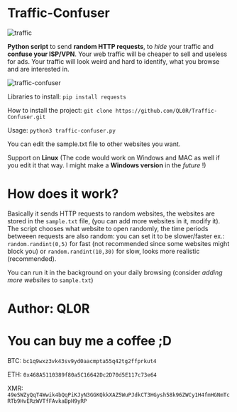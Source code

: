 # Traffic-Confuser

![traffic](https://user-images.githubusercontent.com/84932430/131347411-0c05b0d6-c062-42b9-ac55-c85913d939e5.jpg)


**Python script** to send **random HTTP requests**, to *hide* your traffic and **confuse your ISP/VPN**. Your web traffic will be cheaper to sell and useless for ads. Your traffic will look weird and hard to identify, what you browse and are interested in.

![traffic-confuser](https://user-images.githubusercontent.com/84932430/126857034-96fc345b-7d71-403b-b1fd-63af2860585b.GIF)


Libraries to install: `pip install requests`

How to install the project: `git clone https://github.com/QL0R/Traffic-Confuser.git`

Usage: `python3 traffic-confuser.py`

You can edit the sample.txt file to other websites you want.

Support on **Linux** (The code would work on Windows and MAC as well if you edit it that way. I might make a **Windows version** in the *future* !)

# How does it work?

Basically it sends HTTP requests to random websites, the websites are stored in the `sample.txt` file, (you can add more websites in it, modify it). The script chooses what website to open randomly,
the time periods betweeen requests are also random: 
you can set it to be slower/faster ex.: `random.randint(0,5)` for fast (not recommended since some websites might block you) or `random.randint(10,30)` for slow, looks more realistic (recommended).

You can run it in the background on your daily browsing (consider *adding more websites* to `sample.txt`) 

# Author: QL0R



# You can buy me a coffee ;D 

BTC: `bc1q9wxz3vk43sv9yd0aacmpta55q42tg2ffprkut4` 

ETH: `0x468A5110389f80a5C16642Dc2D70d5E117c73e64`

XMR: `49eSWZyQqT4Wwik4bQqPiKJyN3GGKQkkXAZ5WuPJdkCT3HGysh58k96ZWCy1H4fmHGNmTcRTb9HvERzWVTfFAvkaBpH9yRP`


